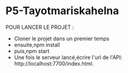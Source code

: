 # P5-Tayotmariskahelna

POUR LANCER LE PROJET :
- Cloner le projet dans un premier temps
- ensuite,npm install
- puis,npm start
- Une fois le serveur lancé,écrire l'url de l'API: http://localhost:7700/index.html.
